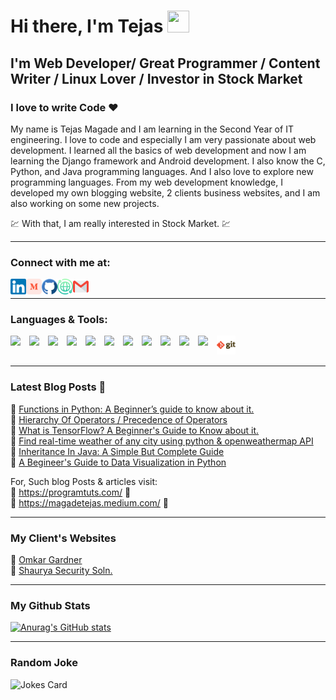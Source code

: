 # Hi there, I'm Tejas <img height="35px" width="35px" src="https://camo.githubusercontent.com/e8e7b06ecf583bc040eb60e44eb5b8e0ecc5421320a92929ce21522dbc34c891/68747470733a2f2f6d656469612e67697068792e636f6d2f6d656469612f6876524a434c467a6361737252346961377a2f67697068792e676966">
## I'm Web Developer/ Great Programmer / Content Writer / Linux Lover / Investor in Stock Market
### I love to write Code ❤️

My name is Tejas Magade and I am learning in the Second Year of IT engineering. I love to code and especially I am very passionate about web development. I learned all the basics of web development and now I am learning the Django framework and Android development. I also know the C, Python, and Java programming languages. And I also love to explore new programming languages.
From my web development knowledge, I developed my own blogging website, 2 clients business websites, and I am also working on some new projects.

:chart: With that, I am really interested in Stock Market. :chart:
<hr />

### Connect with me at:
<a href="https://www.linkedin.com/in/thetejasmagade/"><img align="left" width="25px" src="icons/linkedin.png" /></a>
<a href="https://magadetejas.medium.com/"><img align="left" width="25px" src="icons/medium.png" /></a>
<a href="https://github.com/thetejasmagade"><img align="left" width="25px" src="icons/github.png" /></a>
<a href="https://programtuts.com/"><img align="left" width="25px" src="icons/website.png" /></a>
<a href="mailto:magadetejas5@gmail.com"><img align="left" width="25px" src="icons/gmail.png" /></a>
<br>
<hr>

### Languages & Tools:
<p>
<img align="left" width="30px" src="https://www.flaticon.com/svg/vstatic/svg/919/919827.svg?token=exp=1620973918~hmac=745a6ac7951694ec2abce545fbdbc505" />
<img align="left" width="30px" src="https://www.flaticon.com/svg/vstatic/svg/919/919826.svg?token=exp=1620973956~hmac=1f960267cc6a31129013db27594e8758" />
<img align="left" width="30px" src="https://www.flaticon.com/svg/vstatic/svg/541/541509.svg?token=exp=1620974092~hmac=5ea0b12b014e7e58966e50223d000930" />
<img align="left" width="30px" src="https://img.icons8.com/color/2x/django.png" />
<img align="left" width="30px" src="https://www.flaticon.com/svg/vstatic/svg/919/919852.svg?token=exp=1620974155~hmac=f743851d4930a3a8c2e31c8fe8de4fd0" />
<img align="left" width="30px" src="https://www.flaticon.com/svg/vstatic/svg/919/919854.svg?token=exp=1620974304~hmac=346eb92b9d9151f29030e44bd7a8942f" />
<img align="left" width="30px" src="https://www.flaticon.com/svg/vstatic/svg/888/888839.svg?token=exp=1620974395~hmac=a300e205beb003e52bb1aedede45b643" />
<img align="left" width="30px" src="https://www.flaticon.com/svg/vstatic/svg/1199/1199128.svg?token=exp=1620974467~hmac=d3cd22aa0b59d6cd944d4bd3cc74542e" />
<img align="left" width="30px" src="https://img.icons8.com/color/2x/postgreesql.png" />
<img align="left" width="30px" src="https://cdn4.iconfinder.com/data/icons/macaron-1/48/atom-512.png" />
<img align="left" width="30px" src="https://img.icons8.com/color/2x/visual-studio-code-2019.png" />
<img align="left" width="30px" src="https://raw.githubusercontent.com/github/explore/80688e429a7d4ef2fca1e82350fe8e3517d3494d/topics/git/git.png" />
</p>
<br />
<br />
<hr>

### Latest Blog Posts :closed_book:
:link: <a href="https://magadetejas.medium.com/functions-in-python-a-beginners-guide-to-know-about-it-3b4271701f76">Functions in Python: A Beginner’s guide to know about it.</a><br>
:link: <a href="https://programtuts.com/c-programming/hierarchy-of-operators/hierarchy-of-operators.php">Hierarchy Of Operators / Precedence of Operators</a><br>
:link: <a href="https://programtuts.com/tensorflow/what_is_tensorflow/what_is_tensorflow.php">What is TensorFlow? A Beginner's Guide to Know about it.</a><br>
:link: <a href="https://programtuts.com/python/weather-info/weather-info.php">Find real-time weather of any city using python & openweathermap API</a><br>
:link: <a href="https://programtuts.com/java/inheritance/inheritance-in-java.php">Inheritance In Java: A Simple But Complete Guide </a><br>
:link: <a href="https://programtuts.com/python/data-visualization/data-visualization-in-python.php">A Begineer's Guide to Data Visualization in Python</a><br>

For, Such blog Posts & articles visit:<br>
:link: <a href="https://programtuts.com/">https://programtuts.com/</a> :link:<br>
:link: <a href="https://magadetejas.medium.com/">https://magadetejas.medium.com/</a> :link:
<br>
<hr>

### My Client's Websites
:link: <a href="https://bit.ly/2RVUKC3">Omkar Gardner</a><br>
:link: <a href="https://shaurya-security.web.app/">Shaurya Security Soln.</a>
<br>
<hr>

### My Github Stats
[![Anurag's GitHub stats](https://github-readme-stats.vercel.app/api?username=thetejasmagade&theme=radical)](https://github.com/anuraghazra/github-readme-stats)
<br>
<hr>

### Random Joke
<img src="https://readme-jokes.vercel.app/api" alt="Jokes Card" />

